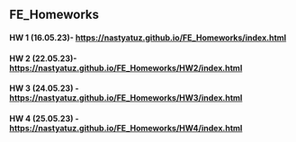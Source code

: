 ## FE_Homeworks

#### HW 1 (16.05.23)- https://nastyatuz.github.io/FE_Homeworks/index.html
#### HW 2 (22.05.23)- https://nastyatuz.github.io/FE_Homeworks/HW2/index.html
#### HW 3 (24.05.23) - https://nastyatuz.github.io/FE_Homeworks/HW3/index.html
#### HW 4 (25.05.23) - https://nastyatuz.github.io/FE_Homeworks/HW4/index.html
